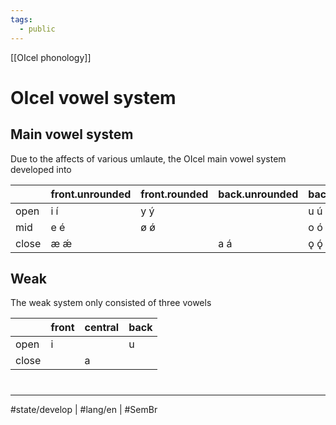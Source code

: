 ```yaml
---
tags:
  - public
---
```

[[OIcel phonology]]
# OIcel vowel system

## Main vowel system

Due to the affects of various umlaute, the OIcel main vowel system developed into

|       | front.unrounded                                           | front.rounded                                             | back.unrounded                                            | back.rounded                                               |
| ----- | --------------------------------------------------------- | --------------------------------------------------------- | --------------------------------------------------------- | ---------------------------------------------------------- |
| open  | <span class="broad">i</span> <span class="broad">í</span> | <span class="broad">y</span> <span class="broad">ý</span> |                                                           | <span class="broad">u</span> <span class="broad">ú</span>  |
| mid   | <span class="broad">e</span> <span class="broad">é</span> | <span class="broad">ø</span> <span class="broad">ǿ</span> |                                                           | <span class="broad">o</span> <span class="broad">ó</span>  |
| close | <span class="broad">æ</span> <span class="broad">ǽ</span> |                                                           | <span class="broad">a</span> <span class="broad">á</span> | <span class="broad">ǫ</span> <span class="broad">ǫ́</span> |

## Weak

  The weak system only consisted of three vowels 

|       | front                        | central                      | back                         |
| ----- | ---------------------------- | ---------------------------- | ---------------------------- |
| open  | <span class="broad">i</span> |                              | <span class="broad">u</span> |
| close |                              | <span class="broad">a</span> |                              |

#
---
#state/develop | #lang/en | #SemBr
